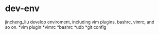dev-env
=======

jincheng_liu develop enviroment, including vim plugins, bashrc, vimrc, and so on.
*vim plugin
*vimrc
*bashrc
*udb
*git config



